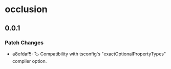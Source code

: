 # occlusion

## 0.0.1

### Patch Changes

- a8efdaf5: 🏷️ Compatibility with tsconfig's "exactOptionalPropertyTypes" compiler option.
